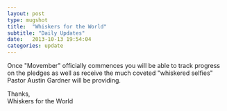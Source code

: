 ```yaml
---
layout: post
type: mugshot
title:  "Whiskers for the World"
subtitle: "Daily Updates"
date:   2013-10-13 19:54:04
categories: update
---
```



Once "Movember" officially commences you will be able to track progress on the pledges as well as receive the much coveted "whiskered selfies" Pastor Austin Gardner will be providing.  

Thanks,  
Whiskers for the World  
